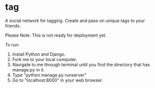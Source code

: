 # tag
A social network for tagging. Create and pass on unique tags to your friends.

Please Note: This is not ready for deployment yet.

To run:

1. Install Python and Django.
2. Fork me to your local computer.
3. Navigate to me through terminal until you find the directory that has manage.py in it.
4. Type "python manage.py runserver"
5. Go to "localhost:8000" in your web browser.
